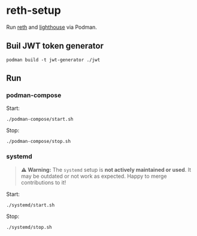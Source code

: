 # reth-setup

Run [reth](https://reth.rs/) and [lighthouse](https://lighthouse-book.sigmaprime.io/) via Podman.

## Buil JWT token generator

	podman build -t jwt-generator ./jwt

## Run

### podman-compose

Start:

	./podman-compose/start.sh

Stop:

	./podman-compose/stop.sh


### systemd

> **⚠️ Warning:** The `systemd` setup is **not actively maintained or used**. It may be outdated or not work as expected. Happy to merge contributions to it!

Start:

	./systemd/start.sh

Stop:

	./systemd/stop.sh
